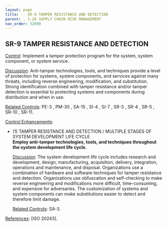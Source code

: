 ```yaml
---
layout: page
title: -- SR-9 TAMPER RESISTANCE AND DETECTION 
parent: . 3.20 SUPPLY CHAIN RISK MANAGEMENT
nav_order: 32090 
---
```


## SR-9 TAMPER RESISTANCE AND DETECTION

<ins>Control</ins>: Implement a tamper protection program for the system, system component, or system service.

<ins>Discussion</ins>: Anti-tamper technologies, tools, and techniques provide a level of protection for systems, system components, and services against many threats, including reverse engineering, modification, and substitution. Strong identification combined with tamper resistance and/or tamper detection is essential to protecting systems and components during distribution and when in use.

<ins>Related Controls</ins>: PE-3 , PM-30 , SA-15 , SI-4 , SI-7 , SR-3 , SR-4 , SR-5 , SR-10 , SR-11.

<ins>Control Enhancements</ins>:
   
* (1) TAMPER RESISTANCE AND DETECTION / MULTIPLE STAGES OF SYSTEM DEVELOPMENT LIFE CYCLE<br>
**Employ anti-tamper technologies, tools, and techniques throughout the system development life cycle.**

    <ins>Discussion</ins>: The system development life cycle includes research and development, design, manufacturing, acquisition, delivery, integration, operations and maintenance, and disposal. Organizations use a combination of hardware and software techniques for tamper resistance and detection. Organizations use obfuscation and self-checking to make reverse engineering and modifications more difficult, time-consuming, and expensive for adversaries. The customization of systems and system components can make substitutions easier to detect and therefore limit damage.

    <ins>Related Controls</ins>: SA-3.

<ins>References</ins>: [ISO 20243].
